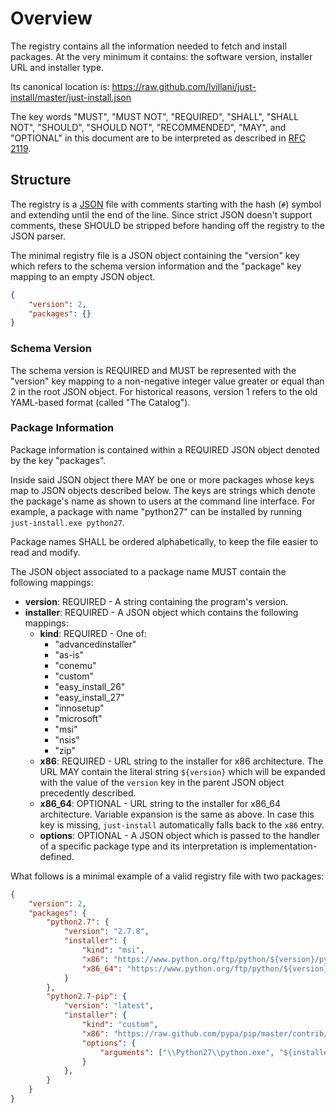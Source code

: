 # Overview

The registry contains all the information needed to fetch and install packages. At the very
minimum it contains: the software version, installer URL and installer type.

Its canonical location is: <https://raw.github.com/lvillani/just-install/master/just-install.json>

The key words "MUST", "MUST NOT", "REQUIRED", "SHALL", "SHALL NOT", "SHOULD", "SHOULD NOT",
"RECOMMENDED", "MAY", and "OPTIONAL" in this document are to be interpreted as described in [RFC
2119](http://tools.ietf.org/html/rfc2119).


## Structure

The registry is a [JSON](http://json.org/) file with comments starting with the hash (`#`) symbol
and extending until the end of the line. Since strict JSON doesn't support comments, these SHOULD
be stripped before handing off the registry to the JSON parser.

The minimal registry file is a JSON object containing the "version" key which refers to the schema
version information and the "package" key mapping to an empty JSON object.

```json
{
    "version": 2,
    "packages": {}
}
```

### Schema Version

The schema version is REQUIRED and MUST be represented with the "version" key mapping to a
non-negative integer value greater or equal than 2 in the root JSON object. For historical
reasons, version 1 refers to the old YAML-based format (called "The Catalog").

### Package Information

Package information is contained within a REQUIRED JSON object denoted by the key "packages".

Inside said JSON object there MAY be one or more packages whose keys map to JSON objects described
below. The keys are strings which denote the package's name as shown to users at the command line
interface. For example, a package with name "python27" can be installed by running
`just-install.exe python27`.

Package names SHALL be ordered alphabetically, to keep the file easier to read and modify.

The JSON object associated to a package name MUST contain the following mappings:

- __version__: REQUIRED - A string containing the program's version.
- __installer__: REQUIRED - A JSON object which contains the following mappings:
  + __kind__: REQUIRED - One of:
    - "advancedinstaller"
    - "as-is"
    - "conemu"
    - "custom"
    - "easy_install_26"
    - "easy_install_27"
    - "innosetup"
    - "microsoft"
    - "msi"
    - "nsis"
    - "zip"
  + __x86__: REQUIRED - URL string to the installer for x86 architecture. The URL MAY contain the
    literal string `${version}` which will be expanded with the value of the `version` key in the
    parent JSON object precedently described.
  + __x86_64__: OPTIONAL - URL string to the installer for x86_64 architecture. Variable expansion
    is the same as above. In case this key is missing, `just-install` automatically falls back to
    the `x86` entry.
  + __options__: OPTIONAL - A JSON object which is passed to the handler of a specific package
    type and its interpretation is implementation-defined.

What follows is a minimal example of a valid registry file with two packages:

```json
{
    "version": 2,
    "packages": {
        "python2.7": {
            "version": "2.7.8",
            "installer": {
                "kind": "msi",
                "x86": "https://www.python.org/ftp/python/${version}/python-${version}.msi",
                "x86_64": "https://www.python.org/ftp/python/${version}/python-${version}.amd64.msi"
            }
        },
        "python2.7-pip": {
            "version": "latest",
            "installer": {
                "kind": "custom",
                "x86": "https://raw.github.com/pypa/pip/master/contrib/get-pip.py",
                "options": {
                    "arguments": ["\\Python27\\python.exe", "${installer}"]
                }
            },
        }
    }
}
```
